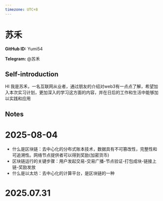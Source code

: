 ```yaml
---
timezone: UTC+8
---
```


# 苏禾

**GitHub ID:** Yumi54

**Telegram:** @苏禾

## Self-introduction

HI 我是苏禾，一名互联网从业者，通过朋友的介绍对web3有一点点了解，希望加入本次实习计划，更加深入的学习这方面的内容，并在日后的工作和生活中能够加以实践和应用

## Notes

<!-- Content_START -->
# 2025-08-04

- 什么是区块链：去中心化的分布式账本技术，数据具有不可篡改性，完整性和可追溯性。网络节点提供者可以得到奖励(加密货币)
- 区块链运行的关键步骤：用户发起交易-交易广播-节点验证-打包成块-链接上链-奖励发放
- 什么是以太坊：去中心化的计算平台，是区块链的一种


# 2025.07.31


<!-- Content_END -->
